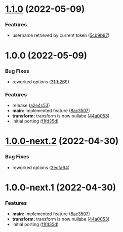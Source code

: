 # [1.1.0](https://github.com/simonecorsi/gh-star-fetch/compare/v1.0.0...v1.1.0) (2022-05-09)


### Features

* username retrieved by current token ([5cb9b87](https://github.com/simonecorsi/gh-star-fetch/commit/5cb9b8751679dd0c9ab1f34a4e53949b4bfe7093))

# 1.0.0 (2022-05-09)


### Bug Fixes

* reworked options ([31fb269](https://github.com/simonecorsi/gh-star-fetch/commit/31fb2691caf05186bb395655e3418100ac2965eb))


### Features

* release ([a2e4c53](https://github.com/simonecorsi/gh-star-fetch/commit/a2e4c53b3fc349d0946ecebd074a9b021539d235))
* **main:** implemented feature ([8ac3507](https://github.com/simonecorsi/gh-star-fetch/commit/8ac35073fabafa44eefdec717cd6b2886bbaa0d7))
* **transform:** transform is now nullabe ([44a0053](https://github.com/simonecorsi/gh-star-fetch/commit/44a0053c10c59a14a72ab247f64a861aa6465b5d))
* initial porting ([f1fd35d](https://github.com/simonecorsi/gh-star-fetch/commit/f1fd35d7e1723837b8cf975a6b7fc02a593dc3ca))

# [1.0.0-next.2](https://github.com/simonecorsi/gh-star-fetch/compare/v1.0.0-next.1...v1.0.0-next.2) (2022-04-30)


### Bug Fixes

* reworked options ([2ecfa64](https://github.com/simonecorsi/gh-star-fetch/commit/2ecfa64da6257e5ad23a3d33a8525b9590d12c85))

# 1.0.0-next.1 (2022-04-30)


### Features

* **main:** implemented feature ([8ac3507](https://github.com/simonecorsi/gh-star-fetch/commit/8ac35073fabafa44eefdec717cd6b2886bbaa0d7))
* **transform:** transform is now nullabe ([44a0053](https://github.com/simonecorsi/gh-star-fetch/commit/44a0053c10c59a14a72ab247f64a861aa6465b5d))
* initial porting ([f1fd35d](https://github.com/simonecorsi/gh-star-fetch/commit/f1fd35d7e1723837b8cf975a6b7fc02a593dc3ca))
